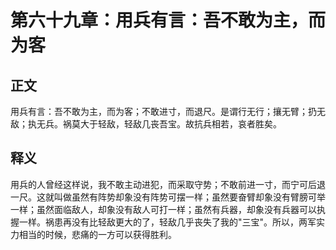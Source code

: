 # 第六十九章：用兵有言：吾不敢为主，而为客

## 正文
用兵有言：吾不敢为主，而为客；不敢进寸，而退尺。是谓行无行；攘无臂；扔无敌；执无兵。祸莫大于轻敌，轻敌几丧吾宝。故抗兵相若，哀者胜矣。

## 释义
用兵的人曾经这样说，我不敢主动进犯，而采取守势；不敢前进一寸，而宁可后退一尺。这就叫做虽然有阵势却象没有阵势可摆一样；虽然要奋臂却象没有臂膀可举一样；虽然面临敌人，却象没有敌人可打一样；虽然有兵器，却象没有兵器可以执握一样。祸患再没有比轻敌更大的了，轻敌几乎丧失了我的"三宝"。所以，两军实力相当的时候，悲痛的一方可以获得胜利。